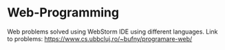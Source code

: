 # Web-Programming
Web problems solved using WebStorm IDE using different languages.
Link to problems: https://www.cs.ubbcluj.ro/~bufny/programare-web/
